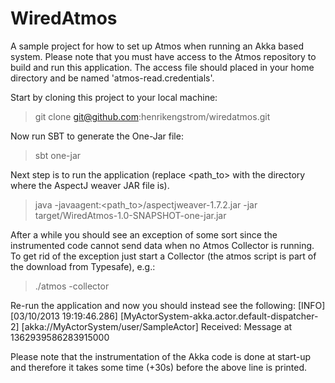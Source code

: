 WiredAtmos
==========

A sample project for how to set up Atmos when running an Akka based system.
Please note that you must have access to the Atmos repository to build and run this application.
The access file should placed in your home directory and be named 'atmos-read.credentials'.

Start by cloning this project to your local machine:
> git clone git@github.com:henrikengstrom/wiredatmos.git

Now run SBT to generate the One-Jar file:
> sbt one-jar

Next step is to run the application (replace <path_to> with the directory where the AspectJ weaver JAR file is).
> java -javaagent:<path_to>/aspectjweaver-1.7.2.jar -jar target/WiredAtmos-1.0-SNAPSHOT-one-jar.jar

After a while you should see an exception of some sort since the instrumented code cannot send data when no Atmos Collector is running.
To get rid of the exception just start a Collector (the atmos script is part of the download from Typesafe), e.g.:
> ./atmos -collector

Re-run the application and now you should instead see the following:
[INFO] [03/10/2013 19:19:46.286] [MyActorSystem-akka.actor.default-dispatcher-2] [akka://MyActorSystem/user/SampleActor] Received: Message at 1362939586283915000

Please note that the instrumentation of the Akka code is done at start-up and therefore it takes some time (+30s) before the above line is printed.